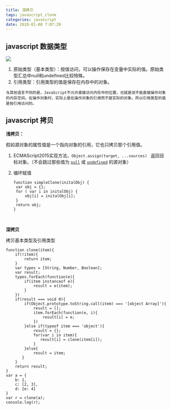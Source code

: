 ```yaml
---
title: 深拷贝
tags: javascript_clone
categories: javascript
date: 2018-01-08 7:07:20
---
```


## javascript 数据类型

![](/images/type.png)

1. 原始类型（基本类型）：按值访问，可以操作保存在变量中实际的值。原始类型汇总中null和undefined比较特殊。
2. 引用类型：引用类型的值是保存在内存中的对象。

`与其他语言不同的是，JavaScript不允许直接访问内存中的位置，也就是说不能直接操作对象的内存空间。在操作对象时，实际上是在操作对象的引用而不是实际的对象。所以引用类型的值是按引用访问的。`

## javascript 拷贝

**浅拷贝：**

假如源对象的属性值是一个指向对象的引用，它也只拷贝那个引用值。

1. ECMAScript2015实现方法，` Object.assign(target, ...sources)  `  返回目标对象。（不会跳过那些值为 [`null`](https://developer.mozilla.org/zh-CN/docs/Web/JavaScript/Reference/Global_Objects/null) 或 [`undefined`](https://developer.mozilla.org/zh-CN/docs/Web/JavaScript/Reference/Global_Objects/undefined) 的源对象）

2. 循环赋值

   ```
   function simpleClone(initalObj) {    
   	var obj = {};    
   	for ( var i in initalObj) {
   		obj[i] = initalObj[i];
   	}    
   	return obj;
   }
   ```

   ​

**深拷贝**

拷贝基本类型及引用类型

```
function clone(item){
    if(!item){
        return item;
    }
    var types = [String, Number, Boolean];
    var result;
    types.forEach(function(e){
        if(item instanceof e){
            result = e(item);
        }
    })
    if(result === void 0){
        if(Object.prototype.toString.call(item) === '[object Array]'){
            result = [];
            item.forEach(function(e, i){
                result[i] = e;
            })
        }else if(typeof item === 'object'){
            result = {};
            for(var i in item){
               result[i] = clone(item[i]);
            }
        }else{
            result = item;
       }
    }
    return result;
}
var a = {
    b: 1,
    c: [2, 3],
    d: {e: 4}
}
var r = clone(a);
console.log(r);

```

